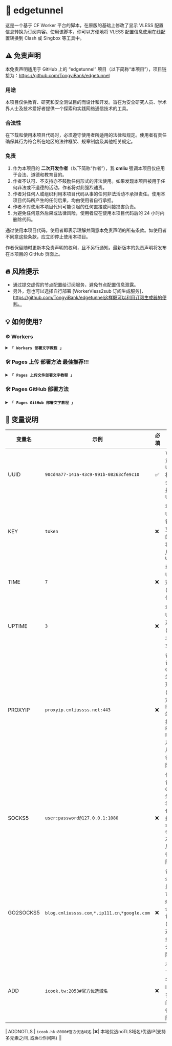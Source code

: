 # 🚀 edgetunnel
这是一个基于 CF Worker 平台的脚本，在原版的基础上修改了显示 VLESS 配置信息转换为订阅内容。使用该脚本，你可以方便地将 VLESS 配置信息使用在线配置转换到 Clash 或 Singbox 等工具中。



## ⚠️ 免责声明

本免责声明适用于 GitHub 上的 “edgetunnel” 项目（以下简称“本项目”），项目链接为：https://github.com/TongyiBank/edgetunnel

### 用途
本项目仅供教育、研究和安全测试目的而设计和开发。旨在为安全研究人员、学术界人士及技术爱好者提供一个探索和实践网络通信技术的工具。

### 合法性
在下载和使用本项目代码时，必须遵守使用者所适用的法律和规定。使用者有责任确保其行为符合所在地区的法律框架、规章制度及其他相关规定。

### 免责
1. 作为本项目的 **二次开发作者**（以下简称“作者”），我 **cmliu** 强调本项目仅应用于合法、道德和教育目的。
2. 作者不认可、不支持亦不鼓励任何形式的非法使用。如果发现本项目被用于任何非法或不道德的活动，作者将对此强烈谴责。
3. 作者对任何人或组织利用本项目代码从事的任何非法活动不承担责任。使用本项目代码所产生的任何后果，均由使用者自行承担。
4. 作者不对使用本项目代码可能引起的任何直接或间接损害负责。
5. 为避免任何意外后果或法律风险，使用者应在使用本项目代码后的 24 小时内删除代码。

通过使用本项目代码，使用者即表示理解并同意本免责声明的所有条款。如使用者不同意这些条款，应立即停止使用本项目。

作者保留随时更新本免责声明的权利，且不另行通知。最新版本的免责声明将发布在本项目的 GitHub 页面上。

## 🔥 风险提示
- 通过提交虚假的节点配置给订阅服务，避免节点配置信息泄露。
- 另外，您也可以选择自行部署 [WorkerVless2sub 订阅生成服务]，https://github.com/TongyiBank/edgetunnel这样既可以利用订阅生成器的便利。
   
## 💡 如何使用?
### ⚙️ Workers 
<details>
<summary><code><strong>「 Workers 部署文字教程 」</strong></code></summary>

1. 部署 CF Worker：
   - 在 CF Worker 控制台中创建一个新的 Worker。
   - 将 [worker.js](https://github.com/TongyiBank/edgetunnel) 的内容粘贴到 Worker 编辑器中。
   - 将第 4 行 `userID` 修改成你自己的 **UUID** 。

2. 访问订阅内容：
   - 访问 `https://[YOUR-WORKERS-URL]/[UUID]` 即可获取订阅内容。
   - 例如 `https://vless.google.workers.dev/90cd4a77-141a-43c9-991b-08263cfe9c10` 就是你的通用自适应订阅地址。
   - 例如 `https://vless.google.workers.dev/90cd4a77-141a-43c9-991b-08263cfe9c10?sub` Base64订阅格式，适用PassWall,SSR+等。
   - 例如 `https://vless.google.workers.dev/90cd4a77-141a-43c9-991b-08263cfe9c10?clash` Clash订阅格式，适用OpenClash等。
   - 例如 `https://vless.google.workers.dev/90cd4a77-141a-43c9-991b-08263cfe9c10?sb` singbox订阅格式，适用singbox等。

3. 给 workers绑定 自定义域： 
   - 在 workers控制台的 `触发器`选项卡，下方点击 `添加自定义域`。
   - 填入你已转入 CF 域名解析服务的次级域名，例如:`vless.google.com`后 点击`添加自定义域`，等待证书生效即可。
   - **如果你是小白，你现在可以直接起飞，不用再往下看了！！！**

4. 使用自己的`优选域名`/`优选IP`的订阅内容：
   - 如果你想使用自己的优选域名或者是自己的优选IP，可以参考 [WorkerVless2sub GitHub 仓库](https://github.com/TongyiBank/edgetunnel) 中的部署说明自行搭建。
   - 打开 [worker.js](https://github.com/TongyiBank/edgetunnel/blob/main/_worker.js) 文件，在第 12 行找到 `sub` 变量，将其修改为你部署的订阅生成器地址。例如 `let sub = 'sub.cmliussss.workers.dev';`，注意不要带https等协议信息和符号。
   - 注意，如果您使用了自己的订阅地址，要求订阅生成器的 `sub`域名 和 `[YOUR-WORKER-URL]`的域名 不同属一个顶级域名，否则会出现异常。您可以在 `sub` 变量赋值为 workers.dev 分配到的域名。

</details>

### 🛠 Pages 上传 部署方法 **最佳推荐!!!** 

<details>
<summary><code><strong>「 Pages 上传文件部署文字教程 」</strong></code></summary>

1. 部署 CF Pages：
   - 下载 [main.zip](https://github.com/TongyiBank/edgetunnel.zip) 文件，并点上 Star !!!
   - 在 CF Pages 控制台中选择 `上传资产`后，为你的项目取名后点击 `创建项目`，然后上传你下载好的 [main.zip](main.zip](https://github.com/TongyiBank/edgetunnel.zip/archive/refs/heads/main.zip) 文件后点击 `部署站点`。
   - 部署完成后点击 `继续处理站点` 后，选择 `设置` > `环境变量` > **制作**为生产环境定义变量 > `添加变量`。
     变量名称填写**UUID**，值则为你的UUID，后点击 `保存`即可。
   - 返回 `部署` 选项卡，在右下角点击 `创建新部署` 后，重新上传 [main.zip](main.zip](https://github.com/TongyiBank/edgetunnel.zip/archive/refs/heads/main.zip) 文件后点击 `保存并部署` 即可。

2. 访问订阅内容：
   - 访问 `https://[YOUR-PAGES-URL]/[YOUR-UUID]` 即可获取订阅内容。
   - 例如 `https://edgetunnel.pages.dev/90cd4a77-141a-43c9-991b-08263cfe9c10` 就是你的通用自适应订阅地址。
   - 例如 `https://edgetunnel.pages.dev/90cd4a77-141a-43c9-991b-08263cfe9c10?sub` Base64订阅格式，适用PassWall,SSR+等。
   - 例如 `https://edgetunnel.pages.dev/90cd4a77-141a-43c9-991b-08263cfe9c10?clash` Clash订阅格式，适用OpenClash等。
   - 例如 `https://edgetunnel.pages.dev/90cd4a77-141a-43c9-991b-08263cfe9c10?sb` singbox订阅格式，适用singbox等。
   
3. 给 Pages绑定 CNAME自定义域：
   - 在 Pages控制台的 `自定义域`选项卡，下方点击 `设置自定义域`。
   - 填入你的自定义次级域名，注意不要使用你的根域名，例如：
     您分配到的域名是 `fuck.cloudns.biz`，则添加自定义域填入 `lizi.fuck.cloudns.biz`即可；
   - 按照 CF 的要求将返回你的域名DNS服务商，添加 该自定义域 `lizi`的 CNAME记录 `edgetunnel.pages.dev` 后，点击 `激活域`即可。
   - **如果你是小白，那么你的 pages 绑定`自定义域`之后即可直接起飞，不用再往下看了！！！**
   
4. 使用自己的`优选域名`/`优选IP`的订阅内容：
   - 如果你想使用自己的优选域名或者是自己的优选IP，可以参考 [WorkerVless2sub GitHub 仓库] 中的部署说明自行搭建。
   - 在 Pages控制台的 `设置`选项卡，选择 `环境变量`> `制作`> `编辑变量`> `添加变量`；
   - 变量名设置为`SUB`，对应的值为你部署的订阅生成器地址。例如 `sub.cmliussss.workers.dev`，后点击 **保存**。
   - 之后在 Pages控制台的 `部署`选项卡，选择 `所有部署`> `最新部署最右的 ...`> `重试部署`，即可。
   - 注意，如果您使用了自己的订阅地址，要求订阅生成器的 `SUB`域名 和 `[YOUR-PAGES-URL]`的域名 不同属一个顶级域名，否则会出现异常。您可以在 `SUB` 变量赋值为 Pages.dev 分配到的域名。

</details>

### 🛠 Pages GitHub 部署方法 
<details>
<summary><code><strong>「 Pages GitHub 部署文字教程 」</strong></code></summary>

1. 部署 CF Pages：
   - 在 Github 上先 Fork 本项目，并点上 Star !!!
   - 在 CF Pages 控制台中选择 `连接到 Git`后，选中 `edgetunnel`项目后点击 `开始设置`。
   - 在 `设置构建和部署`页面下方，选择 `环境变量（高级）`后并 `添加变量`
     变量名称填写**UUID**，值则为你的UUID，后点击 `保存并部署`即可。

2. 访问订阅内容：
   - 访问 `https://[YOUR-PAGES-URL]/[YOUR-UUID]` 即可获取订阅内容。
   - 例如 `https://edgetunnel.pages.dev/90cd4a77-141a-43c9-991b-08263cfe9c10` 就是你的通用自适应订阅地址。
   - 例如 `https://edgetunnel.pages.dev/90cd4a77-141a-43c9-991b-08263cfe9c10?sub` Base64订阅格式，适用PassWall,SSR+等。
   - 例如 `https://edgetunnel.pages.dev/90cd4a77-141a-43c9-991b-08263cfe9c10?clash` Clash订阅格式，适用OpenClash等。
   - 例如 `https://edgetunnel.pages.dev/90cd4a77-141a-43c9-991b-08263cfe9c10?sb` singbox订阅格式，适用singbox等。

3. 给 Pages绑定 CNAME自定义域：
   - 在 Pages控制台的 `自定义域`选项卡，下方点击 `设置自定义域`。
   - 填入你的自定义次级域名，注意不要使用你的根域名，例如：
     您分配到的域名是 `fuck.cloudns.biz`，则添加自定义域填入 `lizi.fuck.cloudns.biz`即可；
   - 按照 CF 的要求将返回你的域名DNS服务商，添加 该自定义域 `lizi`的 CNAME记录 `edgetunnel.pages.dev` 后，点击 `激活域`即可。
   - **如果你是小白，那么你的 pages 绑定`自定义域`之后即可直接起飞，不用再往下看了！！！**

4. 使用自己的`优选域名`/`优选IP`的订阅内容：
   - 如果你想使用自己的优选域名或者是自己的优选IP，可以参考 [WorkerVless2sub GitHub 仓库] 中的部署说明自行搭建。
   - 在 Pages控制台的 `设置`选项卡，选择 `环境变量`> `制作`> `编辑变量`> `添加变量`；
   - 变量名设置为`SUB`，对应的值为你部署的订阅生成器地址。例如 `sub.cmliussss.workers.dev`，后点击 **保存**。
   - 之后在 Pages控制台的 `部署`选项卡，选择 `所有部署`> `最新部署最右的 ...`> `重试部署`，即可。
   - 注意，如果您使用了自己的订阅地址，要求订阅生成器的 `SUB`域名 和 `[YOUR-PAGES-URL]`的域名 不同属一个顶级域名，否则会出现异常。您可以在 `SUB` 变量赋值为 Pages.dev 分配到的域名。

</details>

## 🔑 变量说明

| 变量名 | 示例 | 必填 | 备注 | YT |
|--------|---------|-|-----|-----|
| UUID | `90cd4a77-141a-43c9-991b-08263cfe9c10` |✅| 可输入任意值(非UUIDv4标准的值会自动切换成动态UUID) 
| KEY | `token` |❌| 动态UUID秘钥，使用变量`KEY`的时候，将不再启用变量`UUID`|  |
| TIME | `7` |❌| 动态UUID有效时间(默认值:`7`天)|  |
| UPTIME | `3` |❌| 动态UUID更新时间(默认值:北京时间`3`点更新) |  |
| PROXYIP | `proxyip.cmliussss.net:443` |❌| 备选作为访问CFCDN站点的代理节点(支持自定义ProxyIP端口, 支持多ProxyIP, ProxyIP之间使用`,`或`换行`作间隔) |v=s91zjpw3-P8&t=166s) |
| SOCKS5  | `user:password@127.0.0.1:1080` |❌| 优先作为访问CFCDN站点的SOCKS5代理(支持多socks5, socks5之间使用`,`或`换行`作间隔) |P8&t=826s) |
| GO2SOCKS5  | `blog.cmliussss.com`,`*.ip111.cn`,`*google.com` |❌| 设置`SOCKS5`变量之后，可设置强制使用socks5访问名单(`*`可作为通配符，`换行`作多元素间隔) ||
| ADD | `icook.tw:2053#官方优选域名` |❌| 本地优选TLS域名/优选IP(支持多元素之间`,`或`换行`作间隔) ||

| ADDNOTLS | `icook.hk:8080#官方优选域名` |❌| 本地优选noTLS域名/优选IP(支持多元素之间`,`或`换行`作间隔) ||



 
